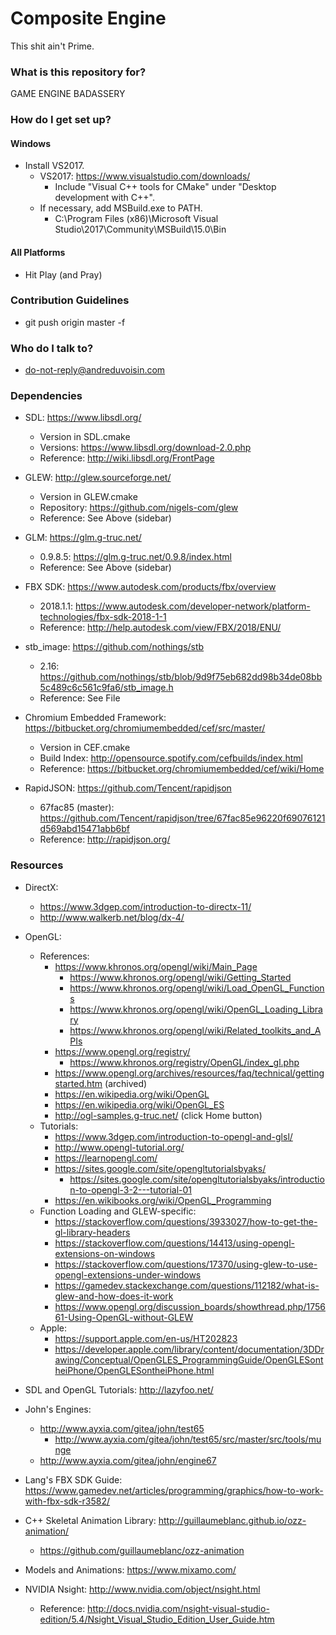 # Composite Engine #

This shit ain't Prime.

### What is this repository for? ###

GAME ENGINE BADASSERY

### How do I get set up? ###

#### Windows ####

* Install VS2017.
	* VS2017: https://www.visualstudio.com/downloads/
		* Include "Visual C++ tools for CMake" under "Desktop development with C++".
	* If necessary, add MSBuild.exe to PATH.
		* C:\Program Files (x86)\Microsoft Visual Studio\2017\Community\MSBuild\15.0\Bin

#### All Platforms ####

* Hit Play (and Pray)

### Contribution Guidelines ###

* git push origin master -f

### Who do I talk to? ###

* do-not-reply@andreduvoisin.com

### Dependencies ###

* SDL: https://www.libsdl.org/
	* Version in SDL.cmake
	* Versions: https://www.libsdl.org/download-2.0.php
	* Reference: http://wiki.libsdl.org/FrontPage

* GLEW: http://glew.sourceforge.net/
	* Version in GLEW.cmake
	* Repository: https://github.com/nigels-com/glew
	* Reference: See Above (sidebar)

* GLM: https://glm.g-truc.net/
	* 0.9.8.5: https://glm.g-truc.net/0.9.8/index.html
	* Reference: See Above (sidebar)

* FBX SDK: https://www.autodesk.com/products/fbx/overview
	* 2018.1.1: https://www.autodesk.com/developer-network/platform-technologies/fbx-sdk-2018-1-1
	* Reference: http://help.autodesk.com/view/FBX/2018/ENU/

* stb_image: https://github.com/nothings/stb
	* 2.16: https://github.com/nothings/stb/blob/9d9f75eb682dd98b34de08bb5c489c6c561c9fa6/stb_image.h
	* Reference: See File

* Chromium Embedded Framework: https://bitbucket.org/chromiumembedded/cef/src/master/
	* Version in CEF.cmake
	* Build Index: http://opensource.spotify.com/cefbuilds/index.html
	* Reference: https://bitbucket.org/chromiumembedded/cef/wiki/Home

* RapidJSON: https://github.com/Tencent/rapidjson
	* 67fac85 (master): https://github.com/Tencent/rapidjson/tree/67fac85e96220f69076121d569abd15471abb6bf
	* Reference: http://rapidjson.org/

### Resources ###

* DirectX:
	* https://www.3dgep.com/introduction-to-directx-11/
	* http://www.walkerb.net/blog/dx-4/

* OpenGL:
	* References:
		* https://www.khronos.org/opengl/wiki/Main_Page
			* https://www.khronos.org/opengl/wiki/Getting_Started
			* https://www.khronos.org/opengl/wiki/Load_OpenGL_Functions
			* https://www.khronos.org/opengl/wiki/OpenGL_Loading_Library
			* https://www.khronos.org/opengl/wiki/Related_toolkits_and_APIs
		* https://www.opengl.org/registry/
			* https://www.khronos.org/registry/OpenGL/index_gl.php
		* https://www.opengl.org/archives/resources/faq/technical/gettingstarted.htm (archived)
		* https://en.wikipedia.org/wiki/OpenGL
		* https://en.wikipedia.org/wiki/OpenGL_ES
		* http://ogl-samples.g-truc.net/ (click Home button)
	* Tutorials:
		* https://www.3dgep.com/introduction-to-opengl-and-glsl/
		* http://www.opengl-tutorial.org/
		* https://learnopengl.com/
		* https://sites.google.com/site/opengltutorialsbyaks/
			* https://sites.google.com/site/opengltutorialsbyaks/introduction-to-opengl-3-2---tutorial-01
		* https://en.wikibooks.org/wiki/OpenGL_Programming
	* Function Loading and GLEW-specific:
		* https://stackoverflow.com/questions/3933027/how-to-get-the-gl-library-headers
		* https://stackoverflow.com/questions/14413/using-opengl-extensions-on-windows
		* https://stackoverflow.com/questions/17370/using-glew-to-use-opengl-extensions-under-windows
		* https://gamedev.stackexchange.com/questions/112182/what-is-glew-and-how-does-it-work
		* https://www.opengl.org/discussion_boards/showthread.php/175661-Using-OpenGL-without-GLEW
	* Apple:
		* https://support.apple.com/en-us/HT202823
		* https://developer.apple.com/library/content/documentation/3DDrawing/Conceptual/OpenGLES_ProgrammingGuide/OpenGLESontheiPhone/OpenGLESontheiPhone.html

* SDL and OpenGL Tutorials: http://lazyfoo.net/

* John's Engines:
	* http://www.ayxia.com/gitea/john/test65
		* http://www.ayxia.com/gitea/john/test65/src/master/src/tools/munge
	* http://www.ayxia.com/gitea/john/engine67

* Lang's FBX SDK Guide: https://www.gamedev.net/articles/programming/graphics/how-to-work-with-fbx-sdk-r3582/
* C++ Skeletal Animation Library: http://guillaumeblanc.github.io/ozz-animation/
	* https://github.com/guillaumeblanc/ozz-animation

* Models and Animations: https://www.mixamo.com/

* NVIDIA Nsight: http://www.nvidia.com/object/nsight.html
	* Reference: http://docs.nvidia.com/nsight-visual-studio-edition/5.4/Nsight_Visual_Studio_Edition_User_Guide.htm
